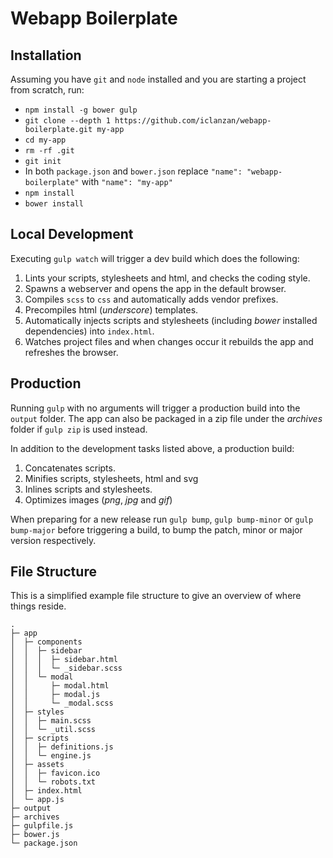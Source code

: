 # Webapp Boilerplate #

## Installation ##

Assuming you have `git` and `node` installed and you are starting a project from scratch, run:

+ `npm install -g bower gulp`
+ `git clone --depth 1 https://github.com/iclanzan/webapp-boilerplate.git my-app`
+ `cd my-app`
+ `rm -rf .git`
+ `git init`
+ In both `package.json` and `bower.json` replace `"name": "webapp-boilerplate"` with `"name": "my-app"`
+ `npm install`
+ `bower install`


## Local Development ##

Executing `gulp watch` will trigger a dev build which does the following:

1. Lints your scripts, stylesheets and html, and checks the coding style.
2. Spawns a webserver and opens the app in the default browser.
3. Compiles `scss` to `css` and automatically adds vendor prefixes.
4. Precompiles html (_underscore_) templates.
5. Automatically injects scripts and stylesheets (including _bower_ installed dependencies) into `index.html`.
6. Watches project files and when changes occur it rebuilds the app and refreshes the browser.


## Production ##

Running `gulp` with no arguments will trigger a production build into the `output` folder. The app can also be packaged in a zip file under the _archives_ folder if `gulp zip` is used instead.

In addition to the development tasks listed above, a production build:

1. Concatenates scripts.
2. Minifies scripts, stylesheets, html and svg
3. Inlines scripts and stylesheets.
4. Optimizes images (_png_, _jpg_ and _gif_)

When preparing for a new release run `gulp bump`, `gulp bump-minor` or `gulp bump-major` before triggering a build, to bump the patch, minor or major version respectively.


## File Structure ##

This is a simplified example file structure to give an overview of where things reside.

```
.
├─ app
│  ├─ components
│  │  ├─ sidebar
│  │  │  ├─ sidebar.html
│  │  │  └─ _sidebar.scss
│  │  └─ modal
│  │     ├─ modal.html
│  │     ├─ modal.js
│  │     └─ _modal.scss
│  ├─ styles
│  │  ├─ main.scss
│  │  └─ _util.scss
│  ├─ scripts
│  │  ├─ definitions.js
│  │  └─ engine.js
│  ├─ assets
│  │  ├─ favicon.ico
│  │  └─ robots.txt
│  ├─ index.html
│  └─ app.js
├─ output
├─ archives
├─ gulpfile.js
├─ bower.js
└─ package.json
```
